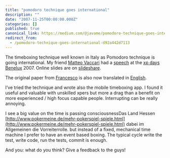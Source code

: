```yaml
---
title: "pomodoro technique goes international"
description: ""
date: "2007-11-25T00:00:00.000Z"
categories: []
published: true
canonical_link: https://medium.com/@javame/pomodoro-technique-goes-international-d92a442d7113
redirect_from:
  - /pomodoro-technique-goes-international-d92a442d7113
---
```


The timeboxing technique well known in Italy as Pomodoro technique is going international. My friend [Matteo Vaccari](http://matteo.vaccari.name/) had a [speech](http://www.xpday.net/Xpday2007/session/PomodoroTechnique.html) at the [xp days Benelux](http://www.xpday.net/) 2007. Online slides are on [slideshare](http://www.slideshare.net/goberiko/the-pomodoro-technique/).

The original paper from [Francesco](http://c2.com/cgi/wiki?FrancescoCirillo) is also now translated in [English](http://www.tecnicadelpomodoro.it/docs/francesco-cirillo/2007/ThePomodoroTechnique_v1-3.pdf).

I’ve tried the technique and wrote also the mobile timeboxing app. I found it useful and valuable with unskilled xpers but more a drag than a benefit on more experienced / high focus capable people. Interrupting can be really annoying.

I see a big value on the time is passing consciousnessDas Land Hessen [http://www.pokermeine.de/mehr-pokerspiel-spiele.html](http://www.pokermeine.de/mehr-pokerspiel-spiele.html) dabei im Allgemeinen die Vorreiterrolle. but instead of a fixed, mechanical time machine I prefer to have an event based boxing. The typical cycle write the test, write code, run the tests, commit is enough.

And you: what do you think? Give a feedback to the guys!
